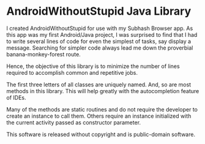 AndroidWithoutStupid Java Library
=================================
I created AndroidWithoutStupid for use with my Subhash Browser app. As this app was
my first Android/Java project, I was surprised to find that I had to write several 
lines of code for even the simplest of tasks, say display a message. Searching for 
simpler code always lead me down the proverbial banana-monkey-forest route.

Hence, the objective of this library is to minimize the number of lines required to 
accomplish common and repetitive jobs.

The first three letters of all classes are uniquely named. And, so are most methods 
in this library. This will help greatly with the autocompletion feature of IDEs.

Many of the methods are static routines and do not require the developer to create an 
instance to call them. Others require an instance initialized with the current activity
passed as constructor parameter.

This software is released without copyright and is public-domain software.
